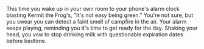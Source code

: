 This time you wake up in your own room to your phone's alarm clock blasting Kermit the Frog's, "It's not easy being green." 
You're not sure, but you swear you can detect a faint smell of campfire in the air. 
Your alarm keeps playing, reminding you it's time to get ready for the day. 
Shaking your head, you vow to stop drinking milk with questionable expiration dates before bedtime.